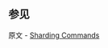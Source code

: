 ## 参见

原文 - [Sharding Commands]( https://docs.mongodb.com/manual/reference/command/nav-sharding/ )

